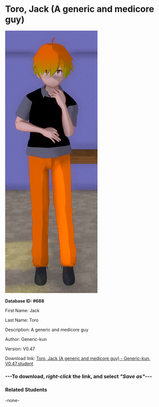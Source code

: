 # Toro, Jack (A generic and medicore guy)

<img src="Files/Toro, Jack (A generic and medicore guy).png" title="Toro, Jack (A generic and medicore guy) - Generic-kun, V0.47">

**Database ID: #688**

First Name: Jack

Last Name: Toro

Description: A generic and medicore guy

Author: Generic-kun

Version: V0.47

Download link: <a href="https://raw.githubusercontent.com/Arbiter1223/Daigaku-Gurashi-Custom-Students/master/Students/Files/Toro%2C%20Jack%20(A%20generic%20and%20medicore%20guy)%20-%20Generic-kun%2C%20V0.47.student">Toro, Jack (A generic and medicore guy) - Generic-kun, V0.47.student</a>

### ---**To download, _right-click_ the link, and select _"Save as"_**---

### Related Students

-none-
